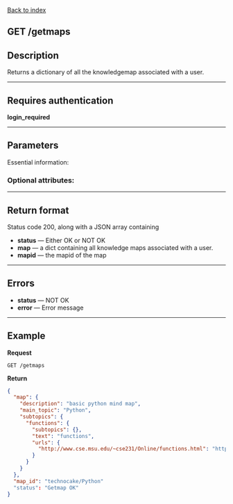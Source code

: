 [Back to index](api-reference.md)

## GET /getmaps

## Description
Returns a dictionary of all the knowledgemap associated with a user.

***

## Requires authentication
**login_required**

***

## Parameters
Essential information:


### Optional attributes:

***

## Return format
Status code 200, along with a JSON array containing 
- **status** — Either OK or NOT OK
- **map** — a dict containing all knowledge maps associated with a user.
- **mapid** — the mapid of the map
***

## Errors
- **status** — NOT OK
- **error** — Error message

***

## Example
**Request**

    GET /getmaps


**Return**
``` json
{
  "map": {
    "description": "basic python mind map", 
    "main_topic": "Python", 
    "subtopics": {
      "functions": {
        "subtopics": {}, 
        "text": "functions", 
        "urls": {
          "http://www.cse.msu.edu/~cse231/Online/functions.html": "http://www.cse.msu.edu/~cse231/Online/functions.html"
        }
      }
    }
  }, 
  "map_id": "technocake/Python"
  "status": "Getmap OK"
}

```
